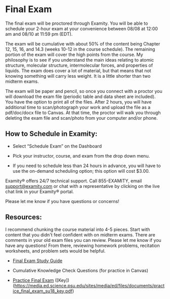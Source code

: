 # Final Exam


The final exam will be proctored through Examity. You will be able to schedule your 2-hour exam at your convenience between 08/08 at 12:00 am and 08/10 at 11:59 pm (EDT).

The exam will be cumulative with about 50% of the content being Chapter 12, 15, 16, and 14.3 (weeks 10-12 in the course schedule). The remaining portion of the exam will cover the high points from the course. My philosophy is to see if you understand the main ideas relating to atomic structure, molecular structure, intermolecular forces, and properties of liquids. The exam does cover a lot of material, but that means that not knowing something will carry less weight. It is a little shorter than two midterm exams.

The exam will be paper and pencil, so once you connect with a proctor you will download the exam file (periodic table and data sheet are included). You have the option to print all of the files. After 2 hours, you will have additional time to scan/photograph your work and upload the file as a pdf/doc/docx file to Canvas. At that time, the proctor will walk you through deleting the exam file and scan/photo from your computer and/or phone.

## How to Schedule in Examity:

* Select “Schedule Exam” on the Dashboard

* Pick your instructor, course, and exam from the drop down menu.

* If you need to schedule less than 24 hours in advance, you will have to use the on-demand scheduling option; this option will cost $3.00.


Examity® offers 24/7 technical support. Call 855-EXAMITY, email support@examity.com or chat with a representative by clicking on the live chat link in your Examity® portal.

Please let me know if you have questions or concerns!


## Resources:
I recommend chunking the course material into 4-5 pieces. Start with content that you didn't feel confident with on midterm exams. There are comments in your old exam files you can review. Please let me know if you have any questions! From there, reviewing homework problems, recitation worksheets, and problem sets would be helpful.

* [Final Exam Study Guide](https://media.ed.science.psu.edu/sites/media/ed/files/documents/final_exam_study_guide_summer_wc.pdf)

* Cumulative Knowledge Check Questions (for practice in Canvas)

* [Practice Final Exam](https://media.ed.science.psu.edu/sites/media/ed/files/documents/practice_final_exam_wcsu18.pdf) ([Key])(https://media.ed.science.psu.edu/sites/media/ed/files/documents/practice_final_exam_su18_key.pdf)


